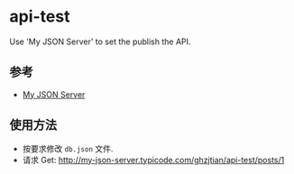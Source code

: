 # api-test
Use 'My JSON Server' to set the publish the API.

## 参考
* [My JSON Server](https://my-json-server.typicode.com/)

## 使用方法
* 按要求修改 `db.json` 文件.
* 请求 Get: http://my-json-server.typicode.com/ghzjtian/api-test/posts/1
